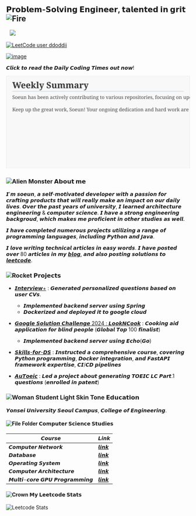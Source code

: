 ## 𝗣𝗿𝗼𝗯𝗹𝗲𝗺-𝗦𝗼𝗹𝘃𝗶𝗻𝗴 𝗘𝗻𝗴𝗶𝗻𝗲𝗲𝗿, 𝘁𝗮𝗹𝗲𝗻𝘁𝗲𝗱 𝗶𝗻 𝗴𝗿𝗶𝘁 <img src="https://raw.githubusercontent.com/Tarikul-Islam-Anik/Animated-Fluent-Emojis/master/Emojis/Travel%20and%20places/Fire.png" alt="Fire" width="35" height="35" />


<a href="https://ddoddii.github.io/">
    <img 
        src="http://img.shields.io/badge/-Tech%20Blog-655ced?style=flat&logo=github&link=https://ddoddii.github.io/"
        style="height : auto; margin-left : 10px; margin-right : 10px;"/>
</a>

[![LeetCode user ddoddii](https://img.shields.io/badge/dynamic/json?style=plastic&labelColor=black&color=%23ffa116&label=Solved&query=solved&url=https%3A%2F%2Fleetcode-badge.vercel.app%2Fapi%2Fusers%2Fddoddii&logo=leetcode&logoColor=yellow)](https://leetcode.com/ddoddii/)

<a href="https://daily-coding-times.vercel.app/">
    <img width="372" alt="image" src="https://github.com/user-attachments/assets/64d63321-9246-47ae-a5f5-ed3741eca001">
</a>

𝘾𝙡𝙞𝙘𝙠 𝙩𝙤 𝙧𝙚𝙖𝙙 𝙩𝙝𝙚 𝘿𝙖𝙞𝙡𝙮 𝘾𝙤𝙙𝙞𝙣𝙜 𝙏𝙞𝙢𝙚𝙨 𝙤𝙪𝙩 𝙣𝙤𝙬!




![summary](./summary.svg)


### <img src="https://raw.githubusercontent.com/Tarikul-Islam-Anik/Animated-Fluent-Emojis/master/Emojis/Smilies/Alien%20Monster.png" alt="Alien Monster" width="30" height="30" /> 𝗔𝗯𝗼𝘂𝘁 𝗺𝗲


𝙄'𝙢 𝙨𝙤𝙚𝙪𝙣, 𝙖 𝙨𝙚𝙡𝙛-𝙢𝙤𝙩𝙞𝙫𝙖𝙩𝙚𝙙 𝙙𝙚𝙫𝙚𝙡𝙤𝙥𝙚𝙧 𝙬𝙞𝙩𝙝 𝙖 𝙥𝙖𝙨𝙨𝙞𝙤𝙣 𝙛𝙤𝙧 𝙘𝙧𝙖𝙛𝙩𝙞𝙣𝙜 𝙥𝙧𝙤𝙙𝙪𝙘𝙩𝙨 𝙩𝙝𝙖𝙩 𝙬𝙞𝙡𝙡 𝙧𝙚𝙖𝙡𝙡𝙮 𝙢𝙖𝙠𝙚 𝙖𝙣 𝙞𝙢𝙥𝙖𝙘𝙩 𝙤𝙣 𝙤𝙪𝙧 𝙙𝙖𝙞𝙡𝙮 𝙡𝙞𝙫𝙚𝙨. 𝙊𝙫𝙚𝙧 𝙩𝙝𝙚 𝙥𝙖𝙨𝙩 𝙮𝙚𝙖𝙧𝙨 𝙤𝙛 𝙪𝙣𝙞𝙫𝙚𝙧𝙨𝙞𝙩𝙮, 𝙄 𝙡𝙚𝙖𝙧𝙣𝙚𝙙 𝙖𝙧𝙘𝙝𝙞𝙩𝙚𝙘𝙩𝙪𝙧𝙚 𝙚𝙣𝙜𝙞𝙣𝙚𝙚𝙧𝙞𝙣𝙜 & 𝙘𝙤𝙢𝙥𝙪𝙩𝙚𝙧 𝙨𝙘𝙞𝙚𝙣𝙘𝙚. 𝙄 𝙝𝙖𝙫𝙚 𝙖 𝙨𝙩𝙧𝙤𝙣𝙜 𝙚𝙣𝙜𝙞𝙣𝙚𝙚𝙧𝙞𝙣𝙜 𝙗𝙖𝙘𝙠𝙜𝙧𝙤𝙪𝙙, 𝙬𝙝𝙞𝙘𝙝 𝙢𝙖𝙠𝙚𝙨 𝙢𝙚 𝙥𝙧𝙤𝙛𝙞𝙘𝙞𝙚𝙣𝙩 𝙞𝙣 𝙤𝙩𝙝𝙚𝙧 𝙨𝙩𝙪𝙙𝙞𝙚𝙨 𝙖𝙨 𝙬𝙚𝙡𝙡.

𝙄 𝙝𝙖𝙫𝙚 𝙘𝙤𝙢𝙥𝙡𝙚𝙩𝙚𝙙 𝙣𝙪𝙢𝙚𝙧𝙤𝙪𝙨 𝙥𝙧𝙤𝙟𝙚𝙘𝙩𝙨 𝙪𝙩𝙞𝙡𝙞𝙯𝙞𝙣𝙜 𝙖 𝙧𝙖𝙣𝙜𝙚 𝙤𝙛 𝙥𝙧𝙤𝙜𝙧𝙖𝙢𝙢𝙞𝙣𝙜 𝙡𝙖𝙣𝙜𝙪𝙖𝙜𝙚𝙨, 𝙞𝙣𝙘𝙡𝙪𝙙𝙞𝙣𝙜 𝙋𝙮𝙩𝙝𝙤𝙣 𝙖𝙣𝙙 𝙅𝙖𝙫𝙖.


𝙄 𝙡𝙤𝙫𝙚 𝙬𝙧𝙞𝙩𝙞𝙣𝙜 𝙩𝙚𝙘𝙝𝙣𝙞𝙘𝙖𝙡 𝙖𝙧𝙩𝙞𝙘𝙡𝙚𝙨 𝙞𝙣 𝙚𝙖𝙨𝙮 𝙬𝙤𝙧𝙙𝙨. 𝙄 𝙝𝙖𝙫𝙚 𝙥𝙤𝙨𝙩𝙚𝙙 𝙤𝙫𝙚𝙧 80 𝙖𝙧𝙩𝙞𝙘𝙡𝙚𝙨 𝙞𝙣 𝙢𝙮 [𝙗𝙡𝙤𝙜](https://ddoddii.github.io/), 𝙖𝙣𝙙 𝙖𝙡𝙨𝙤 𝙥𝙤𝙨𝙩𝙞𝙣𝙜 𝙨𝙤𝙡𝙪𝙩𝙞𝙤𝙣𝙨 𝙩𝙤 [𝙡𝙚𝙚𝙩𝙘𝙤𝙙𝙚](https://leetcode.com/ddoddii/).


### <img src="https://raw.githubusercontent.com/Tarikul-Islam-Anik/Animated-Fluent-Emojis/master/Emojis/Travel%20and%20places/Rocket.png" alt="Rocket" width="25" height="25" /> 𝗣𝗿𝗼𝗷𝗲𝗰𝘁𝘀

- [𝙄𝙣𝙩𝙚𝙧𝙫𝙞𝙚𝙬+](https://github.com/ddoddii/interview-plus-spring-server) : 𝙂𝙚𝙣𝙚𝙧𝙖𝙩𝙚𝙙 𝙥𝙚𝙧𝙨𝙤𝙣𝙖𝙡𝙞𝙯𝙚𝙙 𝙦𝙪𝙚𝙨𝙩𝙞𝙤𝙣𝙨 𝙗𝙖𝙨𝙚𝙙 𝙤𝙣 𝙪𝙨𝙚𝙧 𝘾𝙑𝙨. 
    -  𝙄𝙢𝙥𝙡𝙚𝙢𝙚𝙣𝙩𝙚𝙙 𝙗𝙖𝙘𝙠𝙚𝙣𝙙 𝙨𝙚𝙧𝙫𝙚𝙧 𝙪𝙨𝙞𝙣𝙜 𝙎𝙥𝙧𝙞𝙣𝙜 
    -  𝘿𝙤𝙘𝙠𝙚𝙧𝙞𝙯𝙚𝙙 𝙖𝙣𝙙 𝙙𝙚𝙥𝙡𝙤𝙮𝙚𝙙 𝙞𝙩 𝙩𝙤 𝙜𝙤𝙤𝙜𝙡𝙚 𝙘𝙡𝙤𝙪𝙙
- [𝙂𝙤𝙤𝙜𝙡𝙚 𝙎𝙤𝙡𝙪𝙩𝙞𝙤𝙣 𝘾𝙝𝙖𝙡𝙡𝙚𝙣𝙜𝙚 2024 : 𝙇𝙤𝙤𝙠𝙉𝘾𝙤𝙤𝙠](https://github.com/ddoddii/lookncook-server) : 𝘾𝙤𝙤𝙠𝙞𝙣𝙜 𝙖𝙞𝙙 𝙖𝙥𝙥𝙡𝙞𝙘𝙖𝙩𝙞𝙤𝙣 𝙛𝙤𝙧 𝙗𝙡𝙞𝙣𝙙 𝙥𝙚𝙤𝙥𝙡𝙚 (𝙂𝙡𝙤𝙗𝙖𝙡 𝙏𝙤𝙥 100 𝙛𝙞𝙣𝙖𝙡𝙞𝙨𝙩)
    - 𝙄𝙢𝙥𝙡𝙚𝙢𝙚𝙣𝙩𝙚𝙙 𝙗𝙖𝙘𝙠𝙚𝙣𝙙 𝙨𝙚𝙧𝙫𝙚𝙧 𝙪𝙨𝙞𝙣𝙜 𝙀𝙘𝙝𝙤(𝙂𝙤)


- [𝙎𝙠𝙞𝙡𝙡𝙨-𝙛𝙤𝙧-𝘿𝙎](https://github.com/ddoddii/lookncook-server) : 𝙄𝙣𝙨𝙩𝙧𝙪𝙘𝙩𝙚𝙙 𝙖 𝙘𝙤𝙢𝙥𝙧𝙚𝙝𝙚𝙣𝙨𝙞𝙫𝙚 𝙘𝙤𝙪𝙧𝙨𝙚, 𝙘𝙤𝙫𝙚𝙧𝙞𝙣𝙜 𝙋𝙮𝙩𝙝𝙤𝙣
𝙥𝙧𝙤𝙜𝙧𝙖𝙢𝙢𝙞𝙣𝙜, 𝘿𝙤𝙘𝙠𝙚𝙧 𝙞𝙣𝙩𝙚𝙜𝙧𝙖𝙩𝙞𝙤𝙣, 𝙖𝙣𝙙 𝙁𝙖𝙨𝙩𝘼𝙋𝙄 𝙛𝙧𝙖𝙢𝙚𝙬𝙤𝙧𝙠 𝙚𝙭𝙥𝙚𝙧𝙩𝙞𝙨𝙚, 𝘾𝙄/𝘾𝘿 𝙥𝙞𝙥𝙚𝙡𝙞𝙣𝙚𝙨

- [𝘼𝙪𝙏𝙤𝙚𝙞𝙘](https://github.com/ddoddii/DSL-23-1-modeling-AuToeic) : 𝙇𝙚𝙙 𝙖 𝙥𝙧𝙤𝙟𝙚𝙘𝙩 𝙖𝙗𝙤𝙪𝙩 𝙜𝙚𝙣𝙚𝙧𝙖𝙩𝙞𝙣𝙜 𝙏𝙊𝙀𝙄𝘾 𝙇𝘾 𝙋𝙖𝙧𝙩.1 𝙦𝙪𝙚𝙨𝙩𝙞𝙤𝙣𝙨 (𝙚𝙣𝙧𝙤𝙡𝙡𝙚𝙙 𝙞𝙣 𝙥𝙖𝙩𝙚𝙣𝙩)


### <img src="https://raw.githubusercontent.com/Tarikul-Islam-Anik/Animated-Fluent-Emojis/master/Emojis/People%20with%20professions/Woman%20Student%20Light%20Skin%20Tone.png" alt="Woman Student Light Skin Tone" width="30" height="30" /> 𝗘𝗱𝘂𝗰𝗮𝘁𝗶𝗼𝗻

𝙔𝙤𝙣𝙨𝙚𝙞 𝙐𝙣𝙞𝙫𝙚𝙧𝙨𝙞𝙩𝙮 𝙎𝙚𝙤𝙪𝙡 𝘾𝙖𝙢𝙥𝙪𝙨, 𝘾𝙤𝙡𝙡𝙚𝙜𝙚 𝙤𝙛 𝙀𝙣𝙜𝙞𝙣𝙚𝙚𝙧𝙞𝙣𝙜.


#### <img src="https://raw.githubusercontent.com/Tarikul-Islam-Anik/Animated-Fluent-Emojis/master/Emojis/Objects/File%20Folder.png" alt="File Folder" width="25" height="25" /> 𝗖𝗼𝗺𝗽𝘂𝘁𝗲𝗿 𝗦𝗰𝗶𝗲𝗻𝗰𝗲 𝗦𝘁𝘂𝗱𝗶𝗲𝘀

|𝘾𝙤𝙪𝙧𝙨𝙚|𝙇𝙞𝙣𝙠|
|------|-----|
|𝘾𝙤𝙢𝙥𝙪𝙩𝙚𝙧 𝙉𝙚𝙩𝙬𝙤𝙧𝙠|[𝙡𝙞𝙣𝙠](https://ddoddii.github.io/tags/%EB%84%A4%ED%8A%B8%EC%9B%8C%ED%81%AC/)|
|𝘿𝙖𝙩𝙖𝙗𝙖𝙨𝙚|[𝙡𝙞𝙣𝙠](https://ddoddii.github.io/tags/%EB%8D%B0%EC%9D%B4%ED%84%B0%EB%B2%A0%EC%9D%B4%EC%8A%A4/)|
|𝙊𝙥𝙚𝙧𝙖𝙩𝙞𝙣𝙜 𝙎𝙮𝙨𝙩𝙚𝙢|[𝙡𝙞𝙣𝙠](https://github.com/ddoddii/OS-CA-Study/tree/main/Operating%20System)|
|𝘾𝙤𝙢𝙥𝙪𝙩𝙚𝙧 𝘼𝙧𝙘𝙝𝙞𝙩𝙚𝙘𝙩𝙪𝙧𝙚|[𝙡𝙞𝙣𝙠](https://github.com/ddoddii/OS-CA-Study/tree/main/Computer%20Architecture)|
|𝙈𝙪𝙡𝙩𝙞-𝙘𝙤𝙧𝙚 𝙂𝙋𝙐 𝙋𝙧𝙤𝙜𝙧𝙖𝙢𝙢𝙞𝙣𝙜|[𝙡𝙞𝙣𝙠](https://github.com/ddoddii/Multicore-GPU-Programming)|




#### <img src="https://raw.githubusercontent.com/Tarikul-Islam-Anik/Animated-Fluent-Emojis/master/Emojis/Objects/Crown.png" alt="Crown" width="25" height="25" /> 𝗠𝘆 𝗟𝗲𝗲𝘁𝗰𝗼𝗱𝗲 𝗦𝘁𝗮𝘁𝘀

![Leetcode Stats](https://leetcard.jacoblin.cool/ddoddii?theme=light&font=Lato&ext=heatmap)

